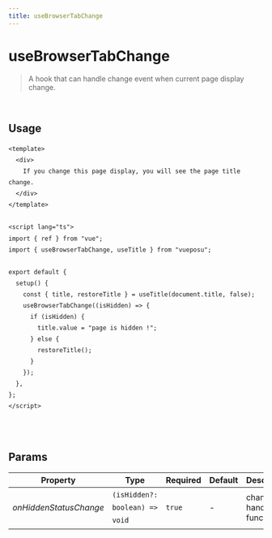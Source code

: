 ```yaml
---
title: useBrowserTabChange
---
```


# useBrowserTabChange

> A hook that can handle change event when current page display change.

<br />

## Usage

<script>
import UseBrowserTabChangeDemo from './.vitepress/components/UseBrowserTabChangeDemo.vue'

export default {
  components: {
    UseBrowserTabChangeDemo
  }
}
</script>
<UseBrowserTabChangeDemo />

```vue
<template>
  <div>
    If you change this page display, you will see the page title change.
  </div>
</template>

<script lang="ts">
import { ref } from "vue";
import { useBrowserTabChange, useTitle } from "vueposu";

export default {
  setup() {
    const { title, restoreTitle } = useTitle(document.title, false);
    useBrowserTabChange((isHidden) => {
      if (isHidden) {
        title.value = "page is hidden !";
      } else {
        restoreTitle();
      }
    });
  },
};
</script>
```

<br />

<style>code { line-height: 1.85em; }</style>

<br />

## Params

| Property       | Type                | Required            | Default                | Description           |
| -------------- | ------------------- | ------------------- | ---------------------- | --------------------- |
| _onHiddenStatusChange_       | `(isHidden?: boolean) => void` | `true` | - | change handler function |
